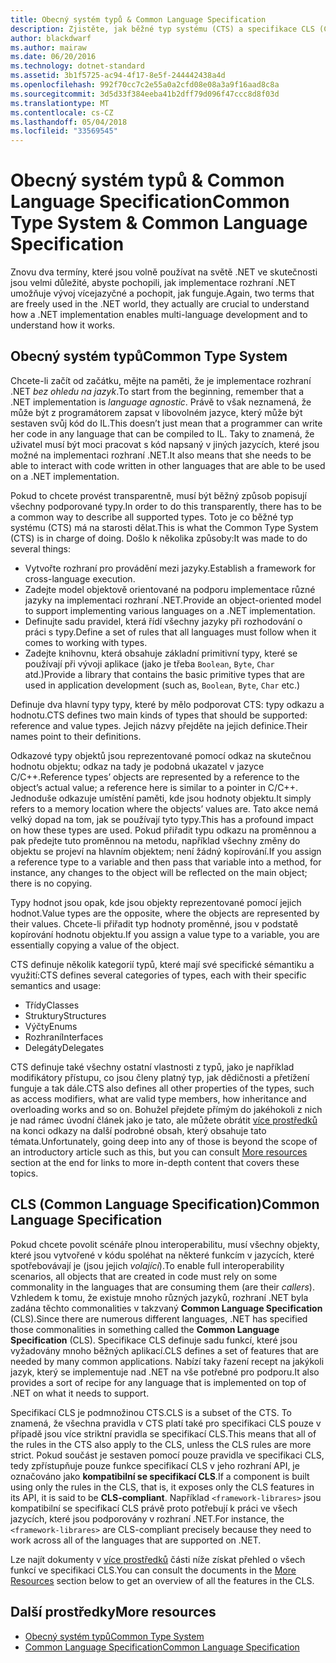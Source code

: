 ```yaml
---
title: Obecný systém typů & Common Language Specification
description: Zjistěte, jak běžné typ systému (CTS) a specifikace CLS (Common Language) umožňují pro .NET pro podporu více jazyků.
author: blackdwarf
ms.author: mairaw
ms.date: 06/20/2016
ms.technology: dotnet-standard
ms.assetid: 3b1f5725-ac94-4f17-8e5f-244442438a4d
ms.openlocfilehash: 992f70cc7c2e55a0a2cfd08e08a3a9f16aad8c8a
ms.sourcegitcommit: 3d5d33f384eeba41b2dff79d096f47ccc8d8f03d
ms.translationtype: MT
ms.contentlocale: cs-CZ
ms.lasthandoff: 05/04/2018
ms.locfileid: "33569545"
---
```

# <a name="common-type-system--common-language-specification"></a><span data-ttu-id="9ecea-103">Obecný systém typů & Common Language Specification</span><span class="sxs-lookup"><span data-stu-id="9ecea-103">Common Type System & Common Language Specification</span></span>

<span data-ttu-id="9ecea-104">Znovu dva termíny, které jsou volně používat na světě .NET ve skutečnosti jsou velmi důležité, abyste pochopili, jak implementace rozhraní .NET umožňuje vývoj vícejazyčné a pochopit, jak funguje.</span><span class="sxs-lookup"><span data-stu-id="9ecea-104">Again, two terms that are freely used in the .NET world, they actually are crucial to understand how a .NET implementation enables multi-language development and to understand how it works.</span></span>

## <a name="common-type-system"></a><span data-ttu-id="9ecea-105">Obecný systém typů</span><span class="sxs-lookup"><span data-stu-id="9ecea-105">Common Type System</span></span>

<span data-ttu-id="9ecea-106">Chcete-li začít od začátku, mějte na paměti, že je implementace rozhraní .NET _bez ohledu na jazyk_.</span><span class="sxs-lookup"><span data-stu-id="9ecea-106">To start from the beginning, remember that a .NET implementation is _language agnostic_.</span></span> <span data-ttu-id="9ecea-107">Právě to však neznamená, že může být z programátorem zapsat v libovolném jazyce, který může být sestaven svůj kód do IL.</span><span class="sxs-lookup"><span data-stu-id="9ecea-107">This doesn’t just mean that a programmer can write her code in any language that can be compiled to IL.</span></span> <span data-ttu-id="9ecea-108">Taky to znamená, že uživatel musí být moci pracovat s kód napsaný v jiných jazycích, které jsou možné na implementaci rozhraní .NET.</span><span class="sxs-lookup"><span data-stu-id="9ecea-108">It also means that she needs to be able to interact with code written in other languages that are able to be used on a .NET implementation.</span></span>

<span data-ttu-id="9ecea-109">Pokud to chcete provést transparentně, musí být běžný způsob popisují všechny podporované typy.</span><span class="sxs-lookup"><span data-stu-id="9ecea-109">In order to do this transparently, there has to be a common way to describe all supported types.</span></span> <span data-ttu-id="9ecea-110">Toto je co běžné typ systému (CTS) má na starosti dělat.</span><span class="sxs-lookup"><span data-stu-id="9ecea-110">This is what the Common Type System (CTS) is in charge of doing.</span></span> <span data-ttu-id="9ecea-111">Došlo k několika způsoby:</span><span class="sxs-lookup"><span data-stu-id="9ecea-111">It was made to do several things:</span></span>

*   <span data-ttu-id="9ecea-112">Vytvořte rozhraní pro provádění mezi jazyky.</span><span class="sxs-lookup"><span data-stu-id="9ecea-112">Establish a framework for cross-language execution.</span></span>
*   <span data-ttu-id="9ecea-113">Zadejte model objektově orientované na podporu implementace různé jazyky na implementaci rozhraní .NET.</span><span class="sxs-lookup"><span data-stu-id="9ecea-113">Provide an object-oriented model to support implementing various languages on a .NET implementation.</span></span>
*   <span data-ttu-id="9ecea-114">Definujte sadu pravidel, která řídí všechny jazyky při rozhodování o práci s typy.</span><span class="sxs-lookup"><span data-stu-id="9ecea-114">Define a set of rules that all languages must follow when it comes to working with types.</span></span>
*   <span data-ttu-id="9ecea-115">Zadejte knihovnu, která obsahuje základní primitivní typy, které se používají při vývoji aplikace (jako je třeba `Boolean`, `Byte`, `Char` atd.)</span><span class="sxs-lookup"><span data-stu-id="9ecea-115">Provide a library that contains the basic primitive types that are used in application development (such as, `Boolean`, `Byte`, `Char` etc.)</span></span>

<span data-ttu-id="9ecea-116">Definuje dva hlavní typy typy, které by mělo podporovat CTS: typy odkazu a hodnotu.</span><span class="sxs-lookup"><span data-stu-id="9ecea-116">CTS defines two main kinds of types that should be supported: reference and value types.</span></span> <span data-ttu-id="9ecea-117">Jejich názvy přejděte na jejich definice.</span><span class="sxs-lookup"><span data-stu-id="9ecea-117">Their names point to their definitions.</span></span>

<span data-ttu-id="9ecea-118">Odkazové typy objektů jsou reprezentované pomocí odkaz na skutečnou hodnotu objektu; odkaz na tady je podobná ukazatel v jazyce C/C++.</span><span class="sxs-lookup"><span data-stu-id="9ecea-118">Reference types’ objects are represented by a reference to the object’s actual value; a reference here is similar to a pointer in C/C++.</span></span> <span data-ttu-id="9ecea-119">Jednoduše odkazuje umístění paměti, kde jsou hodnoty objektu.</span><span class="sxs-lookup"><span data-stu-id="9ecea-119">It simply refers to a memory location where the objects’ values are.</span></span> <span data-ttu-id="9ecea-120">Tato akce nemá velký dopad na tom, jak se používají tyto typy.</span><span class="sxs-lookup"><span data-stu-id="9ecea-120">This has a profound impact on how these types are used.</span></span> <span data-ttu-id="9ecea-121">Pokud přiřadit typu odkazu na proměnnou a pak předejte tuto proměnnou na metodu, například všechny změny do objektu se projeví na hlavním objektem; není žádný kopírování.</span><span class="sxs-lookup"><span data-stu-id="9ecea-121">If you assign a reference type to a variable and then pass that variable into a method, for instance, any changes to the object will be reflected on the main object; there is no copying.</span></span>

<span data-ttu-id="9ecea-122">Typy hodnot jsou opak, kde jsou objekty reprezentované pomocí jejich hodnot.</span><span class="sxs-lookup"><span data-stu-id="9ecea-122">Value types are the opposite, where the objects are represented by their values.</span></span> <span data-ttu-id="9ecea-123">Chcete-li přiřadit typ hodnoty proměnné, jsou v podstatě kopírování hodnotu objektu.</span><span class="sxs-lookup"><span data-stu-id="9ecea-123">If you assign a value type to a variable, you are essentially copying a value of the object.</span></span>

<span data-ttu-id="9ecea-124">CTS definuje několik kategorií typů, které mají své specifické sémantiku a využití:</span><span class="sxs-lookup"><span data-stu-id="9ecea-124">CTS defines several categories of types, each with their specific semantics and usage:</span></span>

*   <span data-ttu-id="9ecea-125">Třídy</span><span class="sxs-lookup"><span data-stu-id="9ecea-125">Classes</span></span>
*   <span data-ttu-id="9ecea-126">Struktury</span><span class="sxs-lookup"><span data-stu-id="9ecea-126">Structures</span></span>
*   <span data-ttu-id="9ecea-127">Výčty</span><span class="sxs-lookup"><span data-stu-id="9ecea-127">Enums</span></span>
*   <span data-ttu-id="9ecea-128">Rozhraní</span><span class="sxs-lookup"><span data-stu-id="9ecea-128">Interfaces</span></span>
*   <span data-ttu-id="9ecea-129">Delegáty</span><span class="sxs-lookup"><span data-stu-id="9ecea-129">Delegates</span></span>

<span data-ttu-id="9ecea-130">CTS definuje také všechny ostatní vlastnosti z typů, jako je například modifikátory přístupu, co jsou členy platný typ, jak dědičnosti a přetížení funguje a tak dále.</span><span class="sxs-lookup"><span data-stu-id="9ecea-130">CTS also defines all other properties of the types, such as access modifiers, what are valid type members, how inheritance and overloading works and so on.</span></span> <span data-ttu-id="9ecea-131">Bohužel přejdete přímým do jakéhokoli z nich je nad rámec úvodní článek jako je tato, ale můžete obrátit [více prostředků](#more-resources) na konci odkazy na další podrobné obsah, který obsahuje tato témata.</span><span class="sxs-lookup"><span data-stu-id="9ecea-131">Unfortunately, going deep into any of those is beyond the scope of an introductory article such as this, but you can consult [More resources](#more-resources) section at the end for links to more in-depth content that covers these topics.</span></span>

## <a name="common-language-specification"></a><span data-ttu-id="9ecea-132">CLS (Common Language Specification)</span><span class="sxs-lookup"><span data-stu-id="9ecea-132">Common Language Specification</span></span>

<span data-ttu-id="9ecea-133">Pokud chcete povolit scénáře plnou interoperabilitu, musí všechny objekty, které jsou vytvořené v kódu spoléhat na některé funkcím v jazycích, které spotřebovávají je (jsou jejich _volající_).</span><span class="sxs-lookup"><span data-stu-id="9ecea-133">To enable full interoperability scenarios, all objects that are created in code must rely on some commonality in the languages that are consuming them (are their _callers_).</span></span> <span data-ttu-id="9ecea-134">Vzhledem k tomu, že existuje mnoho různých jazyků, rozhraní .NET byla zadána těchto commonalities v takzvaný **Common Language Specification** (CLS).</span><span class="sxs-lookup"><span data-stu-id="9ecea-134">Since there are numerous different languages, .NET has specified those commonalities in something called the **Common Language Specification** (CLS).</span></span> <span data-ttu-id="9ecea-135">Specifikace CLS definuje sadu funkcí, které jsou vyžadovány mnoho běžných aplikací.</span><span class="sxs-lookup"><span data-stu-id="9ecea-135">CLS defines a set of features that are needed by many common applications.</span></span> <span data-ttu-id="9ecea-136">Nabízí taky řazení recept na jakýkoli jazyk, který se implementuje nad .NET na vše potřebné pro podporu.</span><span class="sxs-lookup"><span data-stu-id="9ecea-136">It also provides a sort of recipe for any language that is implemented on top of .NET on what it needs to support.</span></span>

<span data-ttu-id="9ecea-137">Specifikací CLS je podmnožinou CTS.</span><span class="sxs-lookup"><span data-stu-id="9ecea-137">CLS is a subset of the CTS.</span></span> <span data-ttu-id="9ecea-138">To znamená, že všechna pravidla v CTS platí také pro specifikaci CLS pouze v případě jsou více striktní pravidla se specifikací CLS.</span><span class="sxs-lookup"><span data-stu-id="9ecea-138">This means that all of the rules in the CTS also apply to the CLS, unless the CLS rules are more strict.</span></span> <span data-ttu-id="9ecea-139">Pokud součást je sestaven pomocí pouze pravidla ve specifikaci CLS, tedy zpřístupňuje pouze funkce specifikací CLS v jeho rozhraní API, je označováno jako **kompatibilní se specifikací CLS**.</span><span class="sxs-lookup"><span data-stu-id="9ecea-139">If a component is built using only the rules in the CLS, that is, it exposes only the CLS features in its API, it is said to be **CLS-compliant**.</span></span> <span data-ttu-id="9ecea-140">Například `<framework-librares>` jsou kompatibilní se specifikací CLS právě proto potřebují k práci ve všech jazycích, které jsou podporovány v rozhraní .NET.</span><span class="sxs-lookup"><span data-stu-id="9ecea-140">For instance, the `<framework-librares>` are CLS-compliant precisely because they need to work across all of the languages that are supported on .NET.</span></span>

<span data-ttu-id="9ecea-141">Lze najít dokumenty v [více prostředků](#more-resources) části níže získat přehled o všech funkcí ve specifikaci CLS.</span><span class="sxs-lookup"><span data-stu-id="9ecea-141">You can consult the documents in the [More Resources](#more-resources) section below to get an overview of all the features in the CLS.</span></span>

## <a name="more-resources"></a><span data-ttu-id="9ecea-142">Další prostředky</span><span class="sxs-lookup"><span data-stu-id="9ecea-142">More resources</span></span>

*   [<span data-ttu-id="9ecea-143">Obecný systém typů</span><span class="sxs-lookup"><span data-stu-id="9ecea-143">Common Type System</span></span>](./base-types/common-type-system.md)
*   [<span data-ttu-id="9ecea-144">Common Language Specification</span><span class="sxs-lookup"><span data-stu-id="9ecea-144">Common Language Specification</span></span>](language-independence-and-language-independent-components.md)
